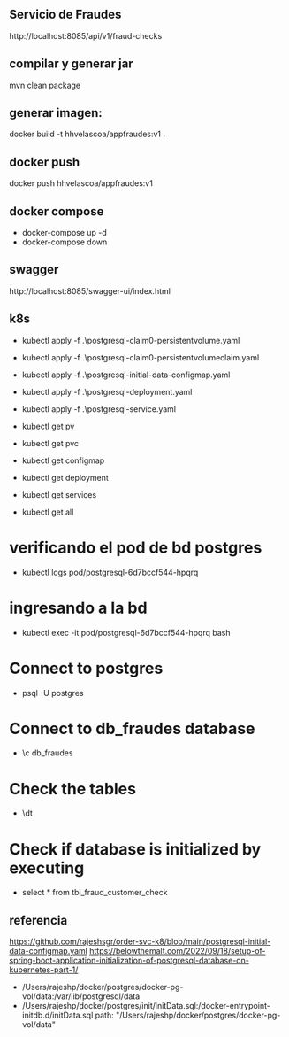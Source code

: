 ## Servicio de Fraudes
http://localhost:8085/api/v1/fraud-checks

## compilar y generar jar
mvn clean package

## generar imagen:
docker build -t hhvelascoa/appfraudes:v1 .

## docker push
docker push hhvelascoa/appfraudes:v1 

## docker compose
- docker-compose up -d 
- docker-compose down

## swagger
http://localhost:8085/swagger-ui/index.html

## k8s

- kubectl apply -f .\postgresql-claim0-persistentvolume.yaml
- kubectl apply -f .\postgresql-claim0-persistentvolumeclaim.yaml
- kubectl apply -f .\postgresql-initial-data-configmap.yaml
- kubectl apply -f .\postgresql-deployment.yaml
- kubectl apply -f .\postgresql-service.yaml
- kubectl get pv
- kubectl get pvc
- kubectl get configmap
- kubectl get deployment
- kubectl get services

- kubectl get all

# verificando el pod de bd postgres
- kubectl logs pod/postgresql-6d7bccf544-hpqrq
# ingresando a la bd
- kubectl exec -it pod/postgresql-6d7bccf544-hpqrq bash
# Connect to postgres
- psql -U postgres
# Connect to db_fraudes database 
- \c db_fraudes
# Check the tables  
- \dt
# Check if database is initialized by executing
- select * from tbl_fraud_customer_check










## referencia
https://github.com/rajeshsgr/order-svc-k8/blob/main/postgresql-initial-data-configmap.yaml
https://belowthemalt.com/2022/09/18/setup-of-spring-boot-application-initialization-of-postgresql-database-on-kubernetes-part-1/
- /Users/rajeshp/docker/postgres/docker-pg-vol/data:/var/lib/postgresql/data
- /Users/rajeshp/docker/postgres/init/initData.sql:/docker-entrypoint-initdb.d/initData.sql
  path: "/Users/rajeshp/docker/postgres/docker-pg-vol/data"